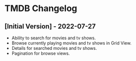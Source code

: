 # TMDB Changelog

## [Initial Version] - 2022-07-27
- Ability to search for movies and tv shows.
- Browse currently playing movies and tv shows in Grid View.
- Details for searched movies and tv shows.
- Pagination for browse views.
